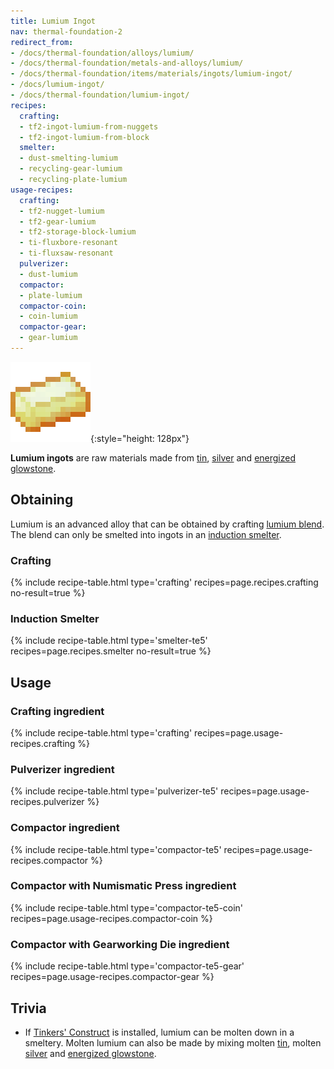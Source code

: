 ```yaml
---
title: Lumium Ingot
nav: thermal-foundation-2
redirect_from:
- /docs/thermal-foundation/alloys/lumium/
- /docs/thermal-foundation/metals-and-alloys/lumium/
- /docs/thermal-foundation/items/materials/ingots/lumium-ingot/
- /docs/lumium-ingot/
- /docs/thermal-foundation/lumium-ingot/
recipes:
  crafting:
  - tf2-ingot-lumium-from-nuggets
  - tf2-ingot-lumium-from-block
  smelter:
  - dust-smelting-lumium
  - recycling-gear-lumium
  - recycling-plate-lumium
usage-recipes:
  crafting:
  - tf2-nugget-lumium
  - tf2-gear-lumium
  - tf2-storage-block-lumium
  - ti-fluxbore-resonant
  - ti-fluxsaw-resonant
  pulverizer:
  - dust-lumium
  compactor:
  - plate-lumium
  compactor-coin:
  - coin-lumium
  compactor-gear:
  - gear-lumium
---
```


![Lumium ingot](/assets/images/thermal-foundation/ingot-lumium.png){:style="height: 128px"}


**Lumium ingots** are raw materials made from [tin](/docs/thermal-foundation-2/tin-ingot/),
[silver](/docs/thermal-foundation-2/silver-ingot/) and [energized
glowstone](/docs/thermal-foundation-2/energized-glowstone/).


Obtaining
---------

Lumium is an advanced alloy that can be obtained by crafting [lumium
blend](/docs/thermal-foundation-2/lumium-blend/). The
blend can only be smelted into ingots in an [induction
smelter](/docs/thermal-expansion-5/induction-smelter/).

### Crafting
{% include recipe-table.html type='crafting' recipes=page.recipes.crafting no-result=true %}

### Induction Smelter
{% include recipe-table.html type='smelter-te5' recipes=page.recipes.smelter no-result=true %}


Usage
-----

### Crafting ingredient
{% include recipe-table.html type='crafting' recipes=page.usage-recipes.crafting %}

### Pulverizer ingredient
{% include recipe-table.html type='pulverizer-te5' recipes=page.usage-recipes.pulverizer %}

### Compactor ingredient
{% include recipe-table.html type='compactor-te5' recipes=page.usage-recipes.compactor %}

### Compactor with Numismatic Press ingredient
{% include recipe-table.html type='compactor-te5-coin' recipes=page.usage-recipes.compactor-coin %}

### Compactor with Gearworking Die ingredient
{% include recipe-table.html type='compactor-te5-gear' recipes=page.usage-recipes.compactor-gear %}


Trivia
------

* If [Tinkers'
  Construct](https://minecraft.curseforge.com/projects/tinkers-construct) is
  installed, lumium can be molten down in a smeltery. Molten lumium can also be
  made by mixing molten [tin](/docs/thermal-foundation-2/tin-ingot/), molten
  [silver](/docs/thermal-foundation-2/silver-ingot/) and [energized
  glowstone](/docs/thermal-foundation-2/energized-glowstone/).
